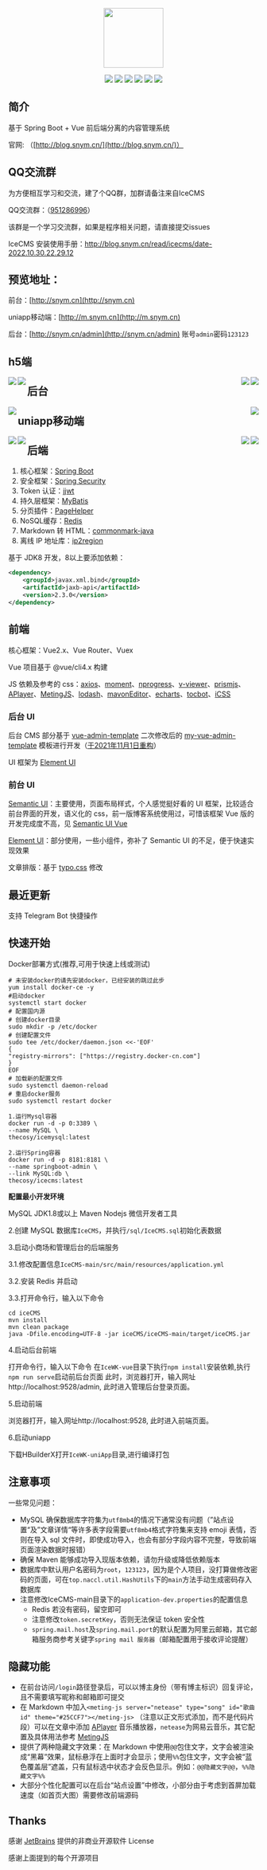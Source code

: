 <p align="center">
	<a href="https://naccl.top/" target="_blank">
		<img style="height: 120px" src="https://self-1305088812.cos.ap-nanjing.myqcloud.com/2021/83dc9cd0954a3c8d6d81c3d92d529389f9d184674ef9-5zqq0l_fw1200.png"/>
	</a>
</p>
<p align="center">
	<img src="https://img.shields.io/badge/JDK-1.8+-orange">
	<img src="https://img.shields.io/badge/SpringBoot-2.2.7.RELEASE-brightgreen">
	<img src="https://img.shields.io/badge/MyBatis-3.5.5-red">
	<img src="https://img.shields.io/badge/Vue-2.6.11-brightgreen">
	<img src="https://img.shields.io/badge/license-MIT-blue">
	<img src="https://hits.seeyoufarm.com/api/count/incr/badge.svg?url=https%3A%2F%2Fgithub.com%2FNaccl%2FNBlog&count_bg=%2344CC11&title_bg=%23555555&icon=notist.svg&icon_color=%231296DB&title=hits&edge_flat=false">
</p>




## 简介

基于 Spring Boot + Vue 前后端分离的内容管理系统

官网: （[http://blog.snym.cn/](http://blog.snym.cn/)）

## QQ交流群

为方便相互学习和交流，建了个QQ群，加群请备注来自IceCMS

QQ交流群：（[951286996](https://qm.qq.com/cgi-bin/qm/qr?k=XLX0hSw6GGuOgNbC53r-Pc7Lrubwcm4q&authKey=AaNuGPfAWTSyaN6MR5yGYFQ0+4AKsZQq7kI0uRASo+v5ttyrc6xvh7gfNEMQ7UDR&noverify=0)）

该群是一个学习交流群，如果是程序相关问题，请直接提交issues

IceCMS 安装使用手册：http://blog.snym.cn/read/icecms/date-2022.10.30.22.29.12

## 预览地址：

前台：[http://snym.cn](http://snym.cn)

uniapp移动端：[http://m.snym.cn](http://m.snym.cn)

后台：[http://snym.cn/admin](http://snym.cn/admin) 账号`admin`密码`123123`



## h5端
<div class = "half">
<img src = "https://www.hualigs.cn/image/000720ae16c95.jpg"  width = “50%” align = left><img src = "https://picture-1305088812.cos.ap-nanjing.myqcloud.com/uploads/2022/08/1661934169-截屏2022-08-30-18.03.38.png"  width = “50%” align = right>
</div>
<div class = "half">
<img src = "https://picture-1305088812.cos.ap-nanjing.myqcloud.com/uploads/2022/08/1661934140-截屏2022-08-30-18.03.15.png"  width = “50%” align = left><img src = "https://i0.hdslb.com/bfs/album/b5911d383a1d28048bbb9f64fc7027247d82fed0.png"  width = “50%” align = right>
</div>


## 
## 后台
<div class = "half">
<img src = "https://picture-1305088812.cos.ap-nanjing.myqcloud.com/uploads/2022/08/1661934180-截屏2022-08-30-18.49.21.png"  width = “50%” align = left><img src = "https://picture-1305088812.cos.ap-nanjing.myqcloud.com/uploads/2022/08/1661934191-截屏2022-08-30-18.54.51.png"  width = “50%” align = right>
</div>


## uniapp移动端
<div class = "half">
<img src = "https://i0.hdslb.com/bfs/album/354a1caa29bfd8bc9571be67b18db13227bea80f.png"  width = “50%” align = left><img src = "https://picture-1305088812.cos.ap-nanjing.myqcloud.com/uploads/2022/08/1661934220-截屏2022-08-30-17.05.29.png"  width = “50%” align = right>
</div>
<div class = "half">
<img src = "https://picture-1305088812.cos.ap-nanjing.myqcloud.com/uploads/2022/08/1661934226-截屏2022-08-30-17.05.45.png"  width = “50%” align = left><img src = "https://picture-1305088812.cos.ap-nanjing.myqcloud.com/uploads/2022/08/1661934233-截屏2022-08-30-17.06.42.png"  width = “50%” align = right>
</div>


## 

## 后端

1. 核心框架：[Spring Boot](https://github.com/spring-projects/spring-boot)
2. 安全框架：[Spring Security](https://github.com/spring-projects/spring-security)
3. Token 认证：[jjwt](https://github.com/jwtk/jjwt)
4. 持久层框架：[MyBatis](https://github.com/mybatis/spring-boot-starter)
5. 分页插件：[PageHelper](https://github.com/pagehelper/Mybatis-PageHelper)
6. NoSQL缓存：[Redis](https://github.com/redis/redis)
7. Markdown 转 HTML：[commonmark-java](https://github.com/commonmark/commonmark-java)
8. 离线 IP 地址库：[ip2region](https://github.com/lionsoul2014/ip2region)

基于 JDK8 开发，8以上要添加依赖：

```xml
<dependency>
    <groupId>javax.xml.bind</groupId>
    <artifactId>jaxb-api</artifactId>
    <version>2.3.0</version>
</dependency>
```

## 前端

核心框架：Vue2.x、Vue Router、Vuex

Vue 项目基于 @vue/cli4.x 构建

JS 依赖及参考的 css：[axios](https://github.com/axios/axios)、[moment](https://github.com/moment/moment)、[nprogress](https://github.com/rstacruz/nprogress)、[v-viewer](https://github.com/fengyuanchen/viewerjs)、[prismjs](https://github.com/PrismJS/prism)、[APlayer](https://github.com/DIYgod/APlayer)、[MetingJS](https://github.com/metowolf/MetingJS)、[lodash](https://github.com/lodash/lodash)、[mavonEditor](https://github.com/hinesboy/mavonEditor)、[echarts](https://github.com/apache/echarts)、[tocbot](https://github.com/tscanlin/tocbot)、[iCSS](https://github.com/chokcoco/iCSS)

### 后台 UI

后台 CMS 部分基于 [vue-admin-template](https://github.com/PanJiaChen/vue-admin-template) 二次修改后的 [my-vue-admin-template](https://github.com/Naccl/my-vue-admin-template) 模板进行开发（[于2021年11月1日重构](https://github.com/Naccl/NBlog/commit/b33641fe34b2bed34e8237bacf67146cd64be4cf)）

UI 框架为 [Element UI](https://github.com/ElemeFE/element)


### 前台 UI

[Semantic UI](https://semantic-ui.com/)：主要使用，页面布局样式，个人感觉挺好看的 UI 框架，比较适合前台界面的开发，语义化的 css，前一版博客系统使用过，可惜该框架 Vue 版的开发完成度不高，见 [Semantic UI Vue](https://semantic-ui-vue.github.io/#/)

[Element UI](https://github.com/ElemeFE/element)：部分使用，一些小组件，弥补了 Semantic UI 的不足，便于快速实现效果

文章排版：基于 [typo.css](https://github.com/sofish/typo.css) 修改



## 最近更新

支持 Telegram Bot 快捷操作

    
## 快速开始
Docker部署方式(推荐,可用于快速上线或测试)

    # 未安装docker的请先安装docker，已经安装的跳过此步
    yum install docker-ce -y
    #启动docker
    systemctl start docker
    # 配置国内源
    # 创建docker目录
    sudo mkdir -p /etc/docker
    # 创建配置文件
    sudo tee /etc/docker/daemon.json <<-'EOF'
    {
    "registry-mirrors": ["https://registry.docker-cn.com"]
    }
    EOF
    # 加载新的配置文件
    sudo systemctl daemon-reload
    # 重启docker服务
    sudo systemctl restart docker

    1.运行Mysql容器
    docker run -d -p 0:3389 \
    --name MySQL \
    thecosy/icemysql:latest

    2.运行Spring容器
    docker run -d -p 8181:8181 \
    --name springboot-admin \
    --link MySQL:db \
    thecosy/icecms:latest

<strong>配置最小开发环境</strong>

MySQL
JDK1.8或以上
Maven
Nodejs
微信开发者工具

2.创建 MySQL 数据库`IceCMS`，并执行`/sql/IceCMS.sql`初始化表数据

3.启动小商场和管理后台的后端服务

3.1.修改配置信息`IceCMS-main/src/main/resources/application.yml`

3.2.安装 Redis 并启动

3.3.打开命令行，输入以下命令

    cd iceCMS
    mvn install
    mvn clean package
    java -Dfile.encoding=UTF-8 -jar iceCMS/iceCMS-main/target/iceCMS.jar

4.启动后台前端

打开命令行，输入以下命令
在`IceWK-vue`目录下执行`npm install`安装依赖,执行`npm run serve`启动前后台页面
此时，浏览器打开，输入网址http://localhost:9528/admin, 此时进入管理后台登录页面。

5.启动前端

浏览器打开，输入网址http://localhost:9528, 此时进入前端页面。

6.启动uniapp

下载HBuilderX打开`IceWK-uniApp`目录,进行编译打包

## 注意事项

一些常见问题：

- MySQL 确保数据库字符集为`utf8mb4`的情况下通常没有问题（”站点设置“及”文章详情“等许多表字段需要`utf8mb4`格式字符集来支持 emoji 表情，否则在导入 sql 文件时，即使成功导入，也会有部分字段内容不完整，导致前端页面渲染数据时报错）
- 确保 Maven 能够成功导入现版本依赖，请勿升级或降低依赖版本
- 数据库中默认用户名密码为`root`，`123123`，因为是个人项目，没打算做修改密码的页面，可在`top.naccl.util.HashUtils`下的`main`方法手动生成密码存入数据库
- 注意修改IceCMS-main目录下的`application-dev.properties`的配置信息
  - Redis 若没有密码，留空即可
  - 注意修改`token.secretKey`，否则无法保证 token 安全性
  - `spring.mail.host`及`spring.mail.port`的默认配置为阿里云邮箱，其它邮箱服务商参考关键字`spring mail 服务器`（邮箱配置用于接收评论提醒）



## 隐藏功能

- 在前台访问`/login`路径登录后，可以以博主身份（带有博主标识）回复评论，且不需要填写昵称和邮箱即可提交
- 在 Markdown 中加入`<meting-js server="netease" type="song" id="歌曲id" theme="#25CCF7"></meting-js>` （注意以正文形式添加，而不是代码片段）可以在文章中添加 [APlayer](https://github.com/DIYgod/APlayer) 音乐播放器，`netease`为网易云音乐，其它配置及具体用法参考 [MetingJS](https://github.com/metowolf/MetingJS)
- 提供了两种隐藏文字效果：在 Markdown 中使用`@@`包住文字，文字会被渲染成“黑幕”效果，鼠标悬浮在上面时才会显示；使用`%%`包住文字，文字会被“蓝色覆盖层”遮盖，只有鼠标选中状态才会反色显示。例如：`@@隐藏文字@@`，`%%隐藏文字%%`
- 大部分个性化配置可以在后台“站点设置”中修改，小部分由于考虑到首屏加载速度（如首页大图）需要修改前端源码


## Thanks

感谢 [JetBrains](https://www.jetbrains.com/) 提供的非商业开源软件 License

感谢上面提到的每个开源项目
